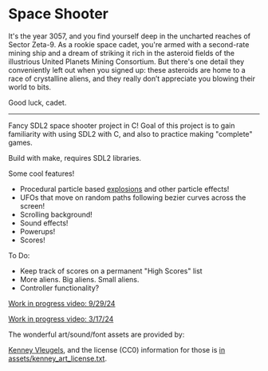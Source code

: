 # Space Shooter

It's the year 3057, and you find yourself deep in the uncharted reaches
of Sector Zeta-9. As a rookie space cadet, you're armed with a second-rate
mining ship and a dream of striking it rich in the asteroid fields of the
illustrious United Planets Mining Consortium. But there's one detail they
conveniently left out when you signed up: these asteroids are home to a race of
crystalline aliens, and they really don’t appreciate you blowing their world to
bits.

Good luck, cadet. 

--- 

Fancy SDL2 space shooter project in C! Goal of this project is to gain familiarity with
using SDL2 with C, and also to practice making "complete" games. 

Build with make, requires SDL2 libraries. 

Some cool features!
- Procedural particle based
  [explosions](https://zwilder.github.io/assets/Various/SpaceShooter_Explosions.mp4)
and other particle effects!
- UFOs that move on random paths following bezier curves across the screen!
- Scrolling background!
- Sound effects! 
- Powerups!
- Scores!

To Do:
- Keep track of scores on a permanent "High Scores" list
- More aliens. Big aliens. Small aliens. 
- Controller functionality?

[Work in progress video: 9/29/24](https://zwilder.github.io/assets/Various/SpaceShooter_WIP240929.mp4)

[Work in progress video: 3/17/24](https://zwilder.github.io/assets/Various/SpaceShooter_WIP240317.mp4)

The wonderful art/sound/font assets are provided by:

[Kenney Vleugels](https://www.kenney.nl), and the license (CC0) information for those is
[in assets/kenney_art_license.txt](assets/kenney_art_license.txt).
